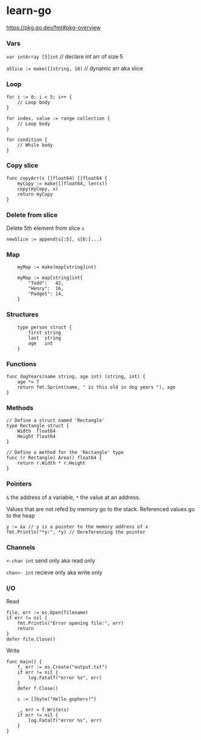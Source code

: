 # learn-go
https://pkg.go.dev/fmt#pkg-overview

### Vars

`var intArray [5]int` // declare int arr of size 5

`aSlice := make([]string, 10)` // dynamic arr aka slice

### Loop

```
for i := 0; i < 5; i++ {
    // Loop body
}
```

```
for index, value := range collection {
    // Loop body
}
```

```
for condition {
    // While body
}
```

### Copy slice

```
func copyArr(x []float64) []float64 {
	myCopy := make([]float64, len(x))
	copy(myCopy, x)
	return myCopy
}
```

### Delete from slice

Delete 5th element from slice `s`
```
newSlice := append(s[:5], s[6:]...)
```

### Map

```
    myMap := make(map[string]int)
```

```
    myMap := map[string]int{
        "Todd":   42,
        "Henry":  16,
        "Padget": 14,
    }
```

### Structures

```
    type person struct {
        first string
        last  string
        age   int
    }
```


### Functions

```
func dogYears(name string, age int) (string, int) {
	age *= 7
	return fmt.Sprint(name, " is this old in dog years "), age
}
```

### Methods 

```
// Define a struct named 'Rectangle'
type Rectangle struct {
    Width  float64
    Height float64
}

// Define a method for the 'Rectangle' type
func (r Rectangle) Area() float64 {
    return r.Width * r.Height
}
```

### Pointers

`&` the address of a variable, `*` the value at an address.

Values that are not refed by memory go to the stack. Referenced values go to the heap


```
y := &x // y is a pointer to the memory address of x
fmt.Println("*y:", *y) // Dereferencing the pointer
```

### Channels

`<-chan int` send only aka read only 

`chan<- int` recieve only aka write only


### I/O

Read
```
file, err := os.Open(filename)
if err != nil {
    fmt.Println("Error opening file:", err)
    return
}
defer file.Close()
```

Write
```
func main() {
	f, err := os.Create("output.txt")
	if err != nil {
		log.Fatalf("error %s", err)
	}
	defer f.Close()

	s := []byte("Hello gophers!")

	_, err = f.Write(s)
	if err != nil {
		log.Fatalf("error %s", err)
	}
}
```